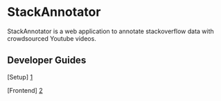 StackAnnotator
==============
StackAnnotator is a web application to annotate stackoverflow data with crowdsourced Youtube videos.


Developer Guides
----------------
[Setup] [1]

[Frontend] [2]

[1]: https://github.com/suhridsatyal/StackAnnotator/tree/develop/devops/README.md
[2]: https://github.com/suhridsatyal/StackAnnotator/tree/develop/stack_annotator/assets/README.md
